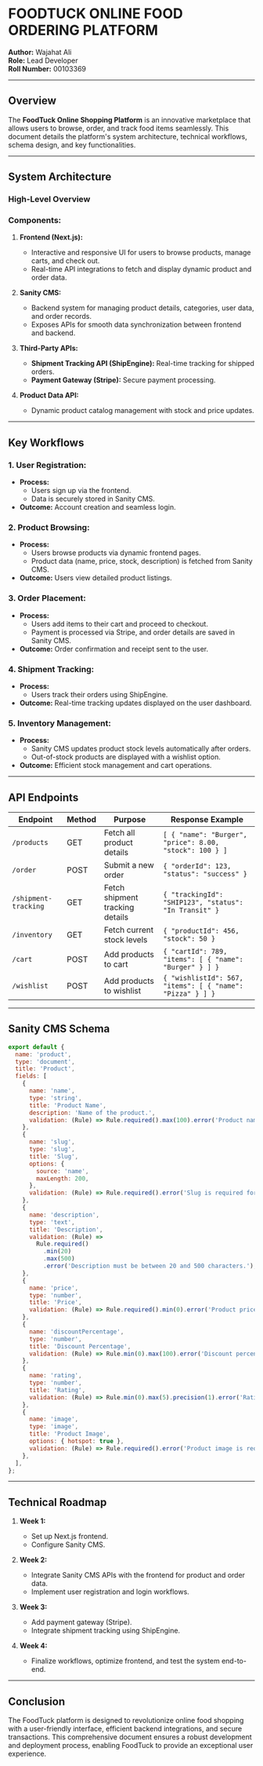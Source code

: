 # **FOODTUCK ONLINE FOOD ORDERING PLATFORM**

**Author:** Wajahat Ali\
**Role:** Lead Developer\
**Roll Number:** 00103369

---

## Overview

The **FoodTuck Online Shopping Platform** is an innovative marketplace that allows users to browse, order, and track food items seamlessly. This document details the platform's system architecture, technical workflows, schema design, and key functionalities.

---

## System Architecture

### High-Level Overview



### Components:

1. **Frontend (Next.js):**

   - Interactive and responsive UI for users to browse products, manage carts, and check out.
   - Real-time API integrations to fetch and display dynamic product and order data.

2. **Sanity CMS:**

   - Backend system for managing product details, categories, user data, and order records.
   - Exposes APIs for smooth data synchronization between frontend and backend.

3. **Third-Party APIs:**

   - **Shipment Tracking API (ShipEngine):** Real-time tracking for shipped orders.
   - **Payment Gateway (Stripe):** Secure payment processing.

4. **Product Data API:**

   - Dynamic product catalog management with stock and price updates.

---

## Key Workflows

### 1. **User Registration:**

- **Process:**
  - Users sign up via the frontend.
  - Data is securely stored in Sanity CMS.
- **Outcome:** Account creation and seamless login.

### 2. **Product Browsing:**

- **Process:**
  - Users browse products via dynamic frontend pages.
  - Product data (name, price, stock, description) is fetched from Sanity CMS.
- **Outcome:** Users view detailed product listings.

### 3. **Order Placement:**

- **Process:**
  - Users add items to their cart and proceed to checkout.
  - Payment is processed via Stripe, and order details are saved in Sanity CMS.
- **Outcome:** Order confirmation and receipt sent to the user.

### 4. **Shipment Tracking:**

- **Process:**
  - Users track their orders using ShipEngine.
- **Outcome:** Real-time tracking updates displayed on the user dashboard.

### 5. **Inventory Management:**

- **Process:**
  - Sanity CMS updates product stock levels automatically after orders.
  - Out-of-stock products are displayed with a wishlist option.
- **Outcome:** Efficient stock management and cart operations.

---

## API Endpoints

| Endpoint             | Method | Purpose                         | Response Example                                          |
| -------------------- | ------ | ------------------------------- | --------------------------------------------------------- |
| `/products`          | GET    | Fetch all product details       | `[ { "name": "Burger", "price": 8.00, "stock": 100 } ]`   |
| `/order`             | POST   | Submit a new order              | `{ "orderId": 123, "status": "success" }`                 |
| `/shipment-tracking` | GET    | Fetch shipment tracking details | `{ "trackingId": "SHIP123", "status": "In Transit" }`     |
| `/inventory`         | GET    | Fetch current stock levels      | `{ "productId": 456, "stock": 50 }`                       |
| `/cart`              | POST   | Add products to cart            | `{ "cartId": 789, "items": [ { "name": "Burger" } ] }`    |
| `/wishlist`          | POST   | Add products to wishlist        | `{ "wishlistId": 567, "items": [ { "name": "Pizza" } ] }` |

---

## Sanity CMS Schema

```javascript
export default {
  name: 'product',
  type: 'document',
  title: 'Product',
  fields: [
    {
      name: 'name',
      type: 'string',
      title: 'Product Name',
      description: 'Name of the product.',
      validation: (Rule) => Rule.required().max(100).error('Product name is required and must be under 100 characters.'),
    },
    {
      name: 'slug',
      type: 'slug',
      title: 'Slug',
      options: {
        source: 'name',
        maxLength: 200,
      },
      validation: (Rule) => Rule.required().error('Slug is required for product identification.'),
    },
    {
      name: 'description',
      type: 'text',
      title: 'Description',
      validation: (Rule) =>
        Rule.required()
          .min(20)
          .max(500)
          .error('Description must be between 20 and 500 characters.'),
    },
    {
      name: 'price',
      type: 'number',
      title: 'Price',
      validation: (Rule) => Rule.required().min(0).error('Product price must be a positive value.'),
    },
    {
      name: 'discountPercentage',
      type: 'number',
      title: 'Discount Percentage',
      validation: (Rule) => Rule.min(0).max(100).error('Discount percentage must be between 0 and 100.'),
    },
    {
      name: 'rating',
      type: 'number',
      title: 'Rating',
      validation: (Rule) => Rule.min(0).max(5).precision(1).error('Rating must be between 0 and 5.'),
    },
    {
      name: 'image',
      type: 'image',
      title: 'Product Image',
      options: { hotspot: true },
      validation: (Rule) => Rule.required().error('Product image is required.'),
    },
  ],
};
```

---

## Technical Roadmap

1. **Week 1:**

   - Set up Next.js frontend.
   - Configure Sanity CMS.

2. **Week 2:**

   - Integrate Sanity CMS APIs with the frontend for product and order data.
   - Implement user registration and login workflows.

3. **Week 3:**

   - Add payment gateway (Stripe).
   - Integrate shipment tracking using ShipEngine.

4. **Week 4:**

   - Finalize workflows, optimize frontend, and test the system end-to-end.

---

## Conclusion
The FoodTuck platform is designed to revolutionize online food shopping with a user-friendly interface, efficient backend integrations, and secure transactions. This comprehensive document ensures a robust development and deployment process, enabling FoodTuck to provide an exceptional user experience.

